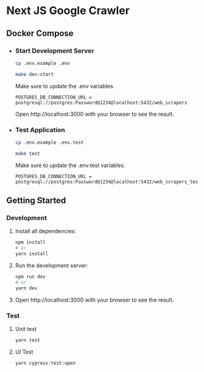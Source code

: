 # Next JS Google Crawler


## Docker Compose

- ### Start Development Server

  ```bash
  cp .env.example .env

  make dev-start
  ```

  Make sure to update the .env variables.

  ```
  POSTGRES_DB_CONNECTION_URL = postgresql://postgres:Password@1234@localhost:5432/web_scrapers
  ```

  Open http://localhost:3000 with your browser to see the result.

- ### Test Application

  ```bash
  cp .env.example .env.test

  make test
  ```

  Make sure to update the .env.test variables.

  ```
  POSTGRES_DB_CONNECTION_URL = postgresql://postgres:Password@1234@localhost:5432/web_scrapers_test
  ```

## Getting Started

### Development

1. Install all dependencies:

   ```bash
   npm install
   # or
   yarn install
   ```

2. Run the development server:

   ```bash
   npm run dev
   # or
   yarn dev
   ```

3. Open http://localhost:3000 with your browser to see the result.

### Test

1. Unit test

   ```bash
   yarn test
   ```

2. UI Test

   ```bash
   yarn cypress:test:open
   ```
